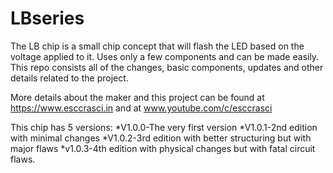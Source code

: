 # LBseries

The LB chip is a small chip concept that will flash the LED based on the voltage applied to it. Uses only a few components and can be made easily. This repo consists all of the changes, basic components, updates and other details related to the project.

More details about the maker and this project can be found at https://www.esccrasci.in and at www.youtube.com/c/esccrasci

This chip has 5 versions:
*V1.0.0-The very first version
*V1.0.1-2nd edition with minimal changes
*V1.0.2-3rd edition with better structuring but with major flaws
*v1.0.3-4th edition with physical changes but with fatal circuit flaws.



